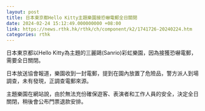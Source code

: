 ```yaml
---
layout: post
title: 日本東京都Hello Kitty主題樂園接恐嚇電郵全日關閉
date: 2024-02-24 15:12:49.000000000 +08:00
link: https://news.rthk.hk/rthk/ch/component/k2/1741726-20240224.htm
categories: rthk
---
```


日本東京都以Hello Kitty為主題的三麗鷗(Sanrio)彩虹樂園，因為接獲恐嚇電郵，需要全日關閉。

日本放送協會報道，樂園收到一封電郵，提到在園內放置了危險品，警方派人到場調查，未有發現，正調查電郵來源。

主題樂園在網站說，由於無法充份確保遊客、表演者和工作人員的安全，決定全日關閉，稍後會公布門票退款安排。
